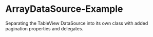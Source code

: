 ArrayDataSource-Example
=======================

Separating the TableView DataSource into its own class with added pagination properties and delegates.
